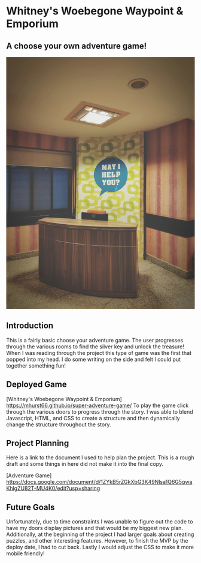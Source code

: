 # Whitney's Woebegone Waypoint & Emporium
## A choose your own adventure game!
![reception desk](./reception.jpg)
## Introduction
This is a fairly basic choose your adventure game. The user progresses through the various rooms to find the silver key and unlock the treasure! When I was reading through the project this type of game was the first that popped into my head. I do some writing on the side and felt I could put together something fun!

## Deployed Game
[Whitney's Woebegone Waypoint & Emporium] https://mhurst66.github.io/super-adventure-game/
To play the game click through the various doors to progress through the story.
I was able to blend Javascript, HTML, and CSS to create a structure and then dynamically change the structure throughout the story.

## Project Planning
Here is a link to the document I used to help plan the project. This is a rough draft and some things in here did not make it into the final copy.

[Adventure Game] https://docs.google.com/document/d/1ZYkB5rZGkXbG3K49Nlsa1Q6G5gwaKhlgZU82T-MU4K0/edit?usp=sharing

## Future Goals
Unfortunately, due to time constraints I was unable to figure out the code to have my doors display pictures and that would be my biggest new plan.
Additionally, at the beginning of the project I had larger goals about creating puzzles, and other interesting features. However, to finish the MVP by the deploy date, I had to cut back.
Lastly I would adjust the CSS to make it more mobile friendly!